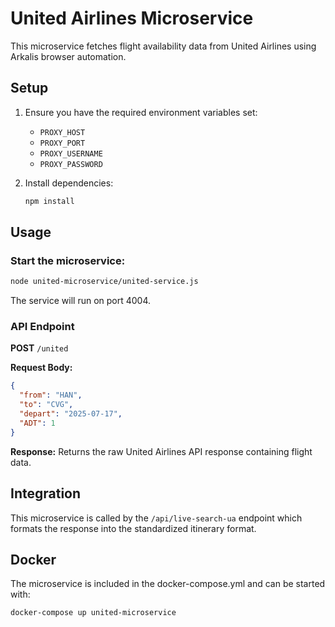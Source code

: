 # United Airlines Microservice

This microservice fetches flight availability data from United Airlines using Arkalis browser automation.

## Setup

1. Ensure you have the required environment variables set:
   - `PROXY_HOST`
   - `PROXY_PORT` 
   - `PROXY_USERNAME`
   - `PROXY_PASSWORD`

2. Install dependencies:
   ```bash
   npm install
   ```

## Usage

### Start the microservice:
```bash
node united-microservice/united-service.js
```

The service will run on port 4004.

### API Endpoint

**POST** `/united`

**Request Body:**
```json
{
  "from": "HAN",
  "to": "CVG", 
  "depart": "2025-07-17",
  "ADT": 1
}
```

**Response:**
Returns the raw United Airlines API response containing flight data.

## Integration

This microservice is called by the `/api/live-search-ua` endpoint which formats the response into the standardized itinerary format.

## Docker

The microservice is included in the docker-compose.yml and can be started with:

```bash
docker-compose up united-microservice
``` 